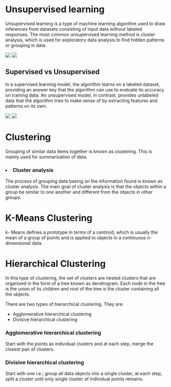 # Unsupervised learning

Unsupervised learning is a type of machine learning algorithm used to draw inferences from datasets consisting of input data without labeled responses. The most common unsupervised learning method is cluster analysis, which is used for exploratory data analysis to find hidden patterns or grouping in data.

<img src='https://static.javatpoint.com/tutorial/machine-learning/images/unsupervised-machine-learning-2.png'>

<img src='https://cdn.educba.com/academy/wp-content/uploads/2019/10/Unsupervised-Machine-Learning.jpg'>

<h2>Supervised vs Unsupervised</h2>

In a supervised learning model, the algorithm learns on a labeled dataset, providing an answer key that the algorithm can use to evaluate its accuracy on training data. An unsupervised model, in contrast, provides unlabeled data that the algorithm tries to make sense of by extracting features and patterns on its own.

<img src='https://static.javatpoint.com/tutorial/machine-learning/images/difference-between-supervised-and-unsupervised-learning.jpg'>

<img src='https://www.researchgate.net/profile/Zhenyu_Wen/publication/336642133/figure/fig3/AS:815304842170368@1571395230317/Examples-of-Supervised-Learning-Linear-Regression-and-Unsupervised-Learning.png'>

# Clustering

Grouping of similar data items together is known as clustering. This is mainly
used for summarization of data.

<h3><li>Cluster analysis</li></h3>

The process of grouping data basing on the information found is known as
cluster analysis. The main goal of cluster analysis is that the objects within a
group be similar to one another and different from the objects in other groups.

# K-Means Clustering

k- Means defines a prototype in terms of a centroid, which is usually the mean
of a group of points and is applied to objects in a continuous n-dimensional data.

# Hierarchical Clustering

In this type of clustering, the set of clusters are nested clusters that are
organized in the form of a tree known as dendrogram. Each node in the tree
is the union of its children and root of the tree is the cluster containing all the
objects.

There are two types of hierarchical clustering. They are:

<ul>
  <li>Agglomerative hierarchical clustering</li>
  <li>Divisive hierarchical clustering</li>
</ul>

<h3>Agglomerative hierarchical clustering</h3>

Start with the points as individual clusters and at each step, merge the closest
pair of clusters.

<h3>Divisive hierarchical clustering</h3>

Start with one i.e.; group all data objects into a single cluster, at each step,
split a cluster until only single cluster of individual points remains.
